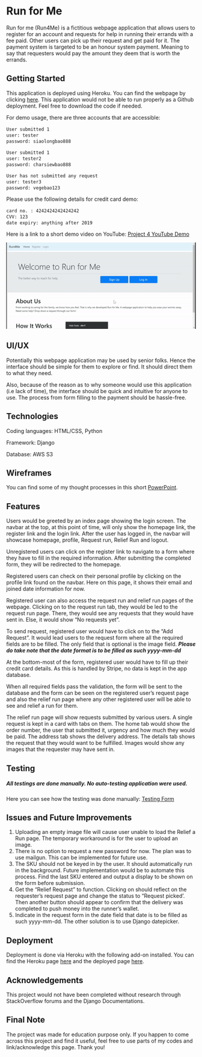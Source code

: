  # Run for Me
Run for me (Run4Me) is a fictitious webpage application that allows users to register for an account and requests for help in running their errands with a fee paid. Other users can pick up their request and get paid for it. The payment system is targeted to be an honour system payment. Meaning to say that requesters would pay the amount they deem that is worth the errands.

## Getting Started

This application is deployed using Heroku. You can find the webpage by clicking [here]( https://mar-run-for-me.herokuapp.com/). This application would not be able to run properly as a Github deployment. Feel free to download the code if needed.

For demo usage, there are three accounts that are accessible: 
```
User submitted 1
user: tester
password: siaolongbao888
```
```
User submitted 1
user: tester2
password: charsiewbao888
```
```
User has not submitted any request
user: tester3
password: vegebao123
```

Please use the following details for credit card demo: 
```
card no. : 4242424242424242
CVV: 123
date expiry: anything after 2019
```

Here is a link to a short demo video on YouTube: [Project 4 YouTube Demo](https://youtu.be/UtQAOb-iHg8)

![Quick Demo Gif](https://github.com/muhdarifrawi/run-for-me/blob/master/video/Project4%20demo%20gif.gif)

## UI/UX

Potentially this webpage application may be used by senior folks. Hence the interface should be simple for them to explore or find. It should direct them to what they need.

Also, because of the reason as to why someone would use this application (i.e lack of time), the interface should be quick and intuitive for anyone to use. The process from form filling to the payment should be hassle-free. 

## Technologies

Coding languages: HTML/CSS, Python

Framework: Django

Database: AWS S3

## Wireframes

You can find some of my thought processes in this short [PowerPoint](https://github.com/muhdarifrawi/run-for-me/blob/master/frameworks/Project%204%20Brainstorm.pptx).

## Features

Users would be greeted by an index page showing the login screen. The navbar at the top, at this point of time, will only show the homepage link, the register link and the login link. After the user has logged in, the navbar will showcase homepage, profile, Request run, Relief Run and logout. 

Unregistered users can click on the register link to navigate to a form where they have to fill in the required information. After submitting the completed form, they will be redirected to the homepage. 

Registered users can check on their personal profile by clicking on the profile link found on the navbar. Here on this page, it shows their email and joined date information for now.

Registered user can also access the request run and relief run pages of the webpage. Clicking on to the request run tab, they would be led to the request run page. There, they would see any requests that they would have sent in. Else, it would show “No requests yet”. 

To send request, registered user would have to click on to the “Add Request”. It would lead users to the request form where all the required fields are to be filled. The only field that is optional is the image field. ***Please do take note that the date format is to be filled as such yyyy-mm-dd***

At the bottom-most of the form, registered user would have to fill up their credit card details. As this is handled by Stripe, no data is kept in the app database. 

When all required fields pass the validation, the form will be sent to the database and the form can be seen on the registered user’s request page and also the relief run page where any other registered user will be able to see and relief a run for them. 

The relief run page will show requests submitted by various users. A single request is kept in a card with tabs on them. The home tab would show the order number, the user that submitted it, urgency and how much they would be paid. The address tab shows the delivery address. The details tab shows the request that they would want to be fulfilled. Images would show any images that the requester may have sent in. 

## Testing

##### All testings are done manually. No auto-testing application were used.

Here you can see how the testing was done manually: [Testing Form](https://github.com/muhdarifrawi/run-for-me/blob/master/frameworks/Project%204%20Test%20Cases.pdf)

## Issues and Future Improvements

1. Uploading an empty image file will cause user unable to load the Relief a Run page. The temporary workaround is for the user to upload an image. 
2. There is no option to request a new password for now. The plan was to use mailgun. This can be implemented for future use. 
3. The SKU should not be keyed in by the user. It should automatically run in the background. Future implementation would be to automate this process. Find the last SKU entered and output a display to be shown on the form before submission.
4. Get the “Relief Request” to function. Clicking on should reflect on the requester’s request page and change the status to “Request picked’. Then another button should appear to confirm that the delivery was completed to push money into the runner’s wallet. 
5. Indicate in the request form in the date field that date is to be filled as such yyyy-mm-dd. The other solution is to use Django datepicker. 
 
## Deployment
 
 Deployment is done via Heroku with the following add-on installed. You can find the Heroku page [here]( https://dashboard.heroku.com/apps/mar-run-for-me) and the deployed page [here]( https://mar-run-for-me.herokuapp.com/). 
 
## Acknowledgements
 
This project would not have been completed without research through StackOverflow forums and the Django Documentations. 

## Final Note

The project was made for education purpose only. If you happen to come across this project and find it useful, feel free to use parts of my codes and link/acknowledge this page. Thank you!


